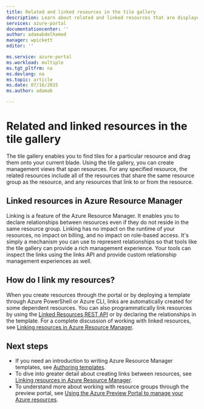 ```yaml
---
title: Related and linked resources in the tile gallery
description: Learn about related and linked resources that are displayed in the tile gallery of the Azure preview portal.
services: azure-portal
documentationcenter: ''
author: adamabdelhamed
manager: wpickett
editor: ''

ms.service: azure-portal
ms.workload: multiple
ms.tgt_pltfrm: na
ms.devlang: na
ms.topic: article
ms.date: 07/16/2015
ms.author: adamab

---
```

# Related and linked resources in the tile gallery
The tile gallery enables you to find tiles for a particular resource and drag them onto your current blade. 
Using the tile gallery, you can create management views that span resources. 
For any specified resource, the related resources include all of the resources that share the same 
resource group as the resource, and any resources that link to or from the resource.

## Linked resources in Azure Resource Manager
Linking is a feature of the Azure Resource Manager.  It enables you to declare relationships between 
resources even if they do not reside in the same resource group. Linking has no impact on the runtime 
of your resources, no impact on billing, and no impact on role-based access.  It's simply a mechanism you can 
use to represent relationships so that tools like the tile gallery can provide a rich management 
experience.  Your tools can inspect the links using the links API and provide custom relationship 
management experiences as well. 

## How do I link my resources?
When you create resources through the portal or by deploying a template through Azure PowerShell or Azure CLI, links are 
automatically created for some dependent resources. You can also programmatically link resources by using the 
[Linked Resources REST API](https://msdn.microsoft.com/library/azure/mt238499.aspx) or by declaring the relationships in the template. 
For a complete discussion of working with linked resources, see [Linking resources in Azure Resource Manager](../resource-group-link-resources.md).

## Next steps
* If you need an introduction to writing Azure Resource Manager templates, see [Authoring templates](../resource-group-authoring-templates.md).
* To dive into greater detail about creating links between resources, see [Linking resources in Azure Resource Manager](../resource-group-link-resources.md).
* To understand more about working with resource groups through the preview portal, see [Using the Azure Preview Portal to manage your Azure resources](resource-group-portal.md).

